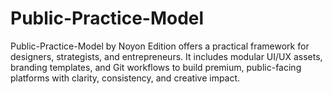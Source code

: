 # Public-Practice-Model
Public-Practice-Model by Noyon Edition offers a practical framework for designers, strategists, and entrepreneurs. It includes modular UI/UX assets, branding templates, and Git workflows to build premium, public-facing platforms with clarity, consistency, and creative impact.
